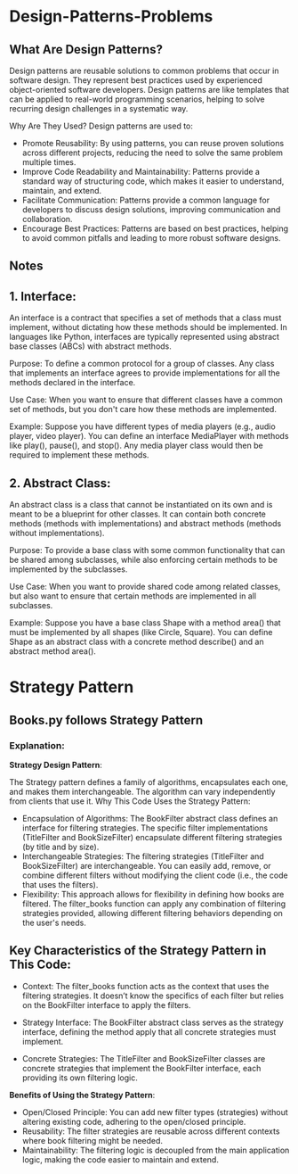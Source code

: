 # Design-Patterns-Problems

## What Are Design Patterns?
Design patterns are reusable solutions to common problems that occur in software design. They represent best practices used by experienced object-oriented software developers. Design patterns are like templates that can be applied to real-world programming scenarios, helping to solve recurring design challenges in a systematic way.

Why Are They Used?
Design patterns are used to:

- Promote Reusability: By using patterns, you can reuse proven solutions across different projects, reducing the need to solve the same problem multiple times.
- Improve Code Readability and Maintainability: Patterns provide a standard way of structuring code, which makes it easier to understand, maintain, and extend.
- Facilitate Communication: Patterns provide a common language for developers to discuss design solutions, improving communication and collaboration.
- Encourage Best Practices: Patterns are based on best practices, helping to avoid common pitfalls and leading to more robust software designs.
  
## Notes
## 1. Interface:

An interface is a contract that specifies a set of methods that a class must implement, without dictating how these methods should be implemented. In languages like Python, interfaces are typically represented using abstract base classes (ABCs) with abstract methods.

Purpose: To define a common protocol for a group of classes. Any class that implements an interface agrees to provide implementations for all the methods declared in the interface.

Use Case: When you want to ensure that different classes have a common set of methods, but you don't care how these methods are implemented.

Example: Suppose you have different types of media players (e.g., audio player, video player). You can define an interface MediaPlayer with methods like play(), pause(), and stop(). Any media player class would then be required to implement these methods.


## 2. Abstract Class:

An abstract class is a class that cannot be instantiated on its own and is meant to be a blueprint for other classes. It can contain both concrete methods (methods with implementations) and abstract methods (methods without implementations).

Purpose: To provide a base class with some common functionality that can be shared among subclasses, while also enforcing certain methods to be implemented by the subclasses.

Use Case: When you want to provide shared code among related classes, but also want to ensure that certain methods are implemented in all subclasses.

Example: Suppose you have a base class Shape with a method area() that must be implemented by all shapes (like Circle, Square). You can define Shape as an abstract class with a concrete method describe() and an abstract method area().

# Strategy Pattern

## Books.py follows Strategy Pattern
### Explanation:
**Strategy Design Pattern**:

The Strategy pattern defines a family of algorithms, encapsulates each one, and makes them interchangeable. The algorithm can vary independently from clients that use it.
Why This Code Uses the Strategy Pattern:

- Encapsulation of Algorithms: The BookFilter abstract class defines an interface for filtering strategies. The specific filter implementations (TitleFilter and BookSizeFilter) encapsulate different filtering strategies (by title and by size).
- Interchangeable Strategies: The filtering strategies (TitleFilter and BookSizeFilter) are interchangeable. You can easily add, remove, or combine different filters without modifying the client code (i.e., the code that uses the filters).
- Flexibility: This approach allows for flexibility in defining how books are filtered. The filter_books function can apply any combination of filtering strategies provided, allowing different filtering behaviors depending on the user's needs.

## Key Characteristics of the Strategy Pattern in This Code:
- Context: The filter_books function acts as the context that uses the filtering strategies. It doesn’t know the specifics of each filter but relies on the BookFilter interface to apply the filters.

- Strategy Interface: The BookFilter abstract class serves as the strategy interface, defining the method apply that all concrete strategies must implement.

- Concrete Strategies: The TitleFilter and BookSizeFilter classes are concrete strategies that implement the BookFilter interface, each providing its own filtering logic.

**Benefits of Using the Strategy Pattern**:
- Open/Closed Principle: You can add new filter types (strategies) without altering existing code, adhering to the open/closed principle.
- Reusability: The filter strategies are reusable across different contexts where book filtering might be needed.
- Maintainability: The filtering logic is decoupled from the main application logic, making the code easier to maintain and extend.
